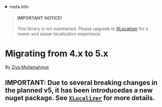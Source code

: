 <!-- meta tags details, will be assigned to meta tags inside header by js -->
<div id="meta-info">
<details><summary>meta info</summary>

> * Title: <i id="md-title">Migrating from 4.x to 5.x</i>
> * Keywords: <i id="md-keywords">localization, asp.net-core, migrating</i>
> * Description: <i id="md-description">Migrate from ExpressLocalization 3.x to 4.x.</i>
> * Author: <i id="md-author">Ziya Mollamahmut</i>
> * Date: <i id="md-date">08-Aug-2020</i>
> * Image: <i id="md-image">https://github.com/LazZiya/Docs/raw/master/LazZiya.ExpressLocalization/v4.0/images/lazziya-express-localization-logo.png</i>
> * Image-alt: <i id="md-image-alt">LazZiya.ExpressLocalization Logo</i>
> * Version: <i id="md-version">v4.0</i>

</details>
</div>

> #### IMPORTANT NOTICE!
> This library is not maintained. Please upgrade to [XLocalizer][0] for a newer and easier localization experience.

# Migrating from 4.x to 5.x

By [Ziya Mollamahmut](https://github.com/LazZiya)

## IMPORTANT: Due to several breaking changes in the planned v5, it has been introducedas a new nuget package. See [`XLocalizer`](../../XLocalizer/v1.0/index.md) for more details.

[0]:https://docs.ziyad.info/en/XLocalizer/v1.0/index.md